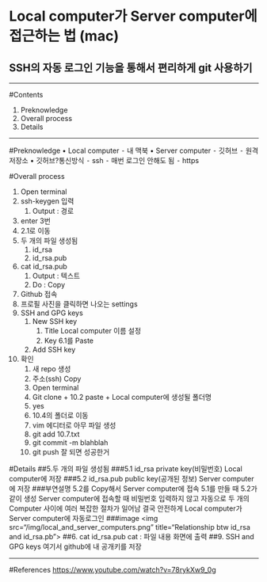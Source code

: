 Local computer가 Server computer에 접근하는 법 (mac)
================================================

SSH의 자동 로그인 기능을 통해서 편리하게 git 사용하기
------------------------------------------------

***

#Contents
1. Preknowledge
2. Overall process
3. Details

***

#Preknowledge
	•	Local computer
	⁃	내 맥북
	•	Server computer
	⁃	깃허브
	⁃	원격 저장소
	•	깃허브?통신방식
	⁃	ssh 
	⁃	매번 로그인 안해도 됨
	⁃	https

#Overall process
1. Open terminal
2. ssh-keygen 입력
	1. Output : 경로 
3. enter 3번 
4. 2.1로 이동
5. 두 개의 파일 생성됨
	1. id_rsa
	2. id_rsa.pub
6. cat id_rsa.pub
	1. Output : 텍스트
	2. Do : Copy
7. Github 접속
8. 프로필 사진을 클릭하면 나오는 settings 
9. SSH and  GPG keys 
	1. New SSH key
		1. Title
		Local computer 이름 설정
		2. Key
		6.1를 Paste
	2. Add SSH key
10. 확인
	1. 새 repo 생성
	2. 주소(ssh) Copy
	3. Open terminal
	4. Git clone + 10.2 paste + Local computer에 생성될 폴더명
	5. yes
	6. 10.4의 폴더로 이동
	7. vim 에디터로 아무 파일 생성
	8. git add 10.7.txt
	9. git commit -m blahblah
	10. git push
	잘 되면 성공한거
	



#Details
##5.두 개의 파일 생성됨
###5.1 id_rsa
private key(비밀번호)
Local computer에 저장
###5.2 id_rsa.pub
public key(공개된 정보)
Server computer에 저장
###부연설명
5.2를 Copy해서 Server computer에 접속
5.1를 만들 때 5.2가 같이 생성
Server computer에 접속할 때 비밀번호 입력하지 않고 자동으로 두 개의 Computer 사이에 여러 복잡한 절차가 일어남
결국 안전하게 Local computer가 Server computer에 자동로그인
###image
<img src=“/img/local_and_server_computers.png” title=“Relationship btw id_rsa and id_rsa.pb”></img>
##6. cat id_rsa.pub
cat : 파일 내용 화면에 출력
##9. SSH and  GPG keys 
여기서 github에 내 공개키를 저장

***

#References
https://www.youtube.com/watch?v=78rykXw9_0g

